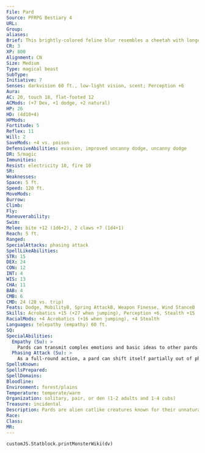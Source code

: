 ```yaml
---
File: Pard
Source: PFRPG Bestiary 4
URL: 
Group: 
aliases: 
Brief: This brightly-colored feline blur resembles a cheetah with longer fur and lynx-like ears, and seems to scorch the air as it moves.
CR: 3
XP: 800
Alignment: CN
Size: Medium
Type: magical beast
SubType: 
Initiative: 7
Senses: darkvision 60 ft., low-light vision, scent; Perception +6
Aura: 
AC: 20, touch 18, flat-footed 12
ACMods: (+7 Dex, +1 dodge, +2 natural)
HP: 26
HD: (4d10+4)
HPMods: 
Fortitude: 5
Reflex: 11
Will: 2
SaveMods: +4 vs. poison
DefensiveAbilities: evasion, improved uncanny dodge, uncanny dodge
DR: 5/magic
Immunities: 
Resist: electricity 10, fire 10
SR: 
Weaknesses: 
Space: 5 ft.
Speed: 120 ft.
MoveMods: 
Burrow: 
Climb: 
Fly: 
Maneuverability: 
Swim: 
Melee: bite +12 (1d6+2), 2 claws +7 (1d4+1)
Reach: 5 ft.
Ranged: 
SpecialAttacks: phasing attack
SpellLikeAbilities: 
STR: 15
DEX: 24
CON: 12
INT: 4
WIS: 13
CHA: 11
BAB: 4
CMB: 6
CMD: 24 (28 vs. trip)
Feats: Dodge, MobilityB, Spring AttackB, Weapon Finesse, Wind StanceB
Skills: Acrobatics +15 (+27 when jumping), Perception +6, Stealth +15
RacialMods: +4 Acrobatics (+16 when jumping), +4 Stealth
Languages: telepathy (empathy) 60 ft.
SQ: 
SpecialAbilities:
  Empathy (Su): >
    Pards can transmit complex emotions and basic ideas to other pards. When interacting with other kinds of creatures, they can only convey simple emotions such as anger, fear, and curiosity.
  Phasing Attack (Su): >
    As a full-round action, a pard can shift itself partially out of phase, damaging any creature it moves through. This works like the overrun combat maneuver, but the pard must move at least 30 feet and it gains a +4 bonus on the check. If it succeeds, the target takes 2d6 points of fire damage. If it exceeds a creature's CMD by 5 or more, it stuns the creature for 1 round instead of knocking it prone. The target can make an attack of opportunity, but at a -4 penalty. If the target forgoes an attack of opportunity provoked by this maneuver, it can try to avoid the pard by attempting a DC 19 Reflex save; if successful, it takes only half damage. The pard can only deal phasing attack damage to each target once per round, no matter how many times its movement takes it over a target creature. When using this ability, the pard can move through up to 5 feet of any solid object, barrier, or difficult terrain as if it were a normal open square. The pard cannot end its movement inside a creature or solid barrier. This ability counts as trample for the purposes of effects that enhance or protect against trample. The save DC is Dexterity-based.
SpellsKnown: 
SpellsPrepared: 
SpellDomains: 
Bloodline: 
Environment: forest/plains
Temperature: temperate/warm
Organization: solitary, pair, or den (1-2 adults and 1-4 cubs)
Treasure: incidental
Description: Pards are alien catlike creatures known for their unnatural swiftness. They have sleek, short-furred bodies and long legs built for speed. Their color and markings vary widely, even among members of the same family, ranging through every color imaginable, with some bearing stripes, others spots, and a few solid-colored coats. Adult pards are 6 feet long and weigh 100 pounds. Pards are carnivores and usually hunt small game and larger birds (such as swans), though many have developed a fondness for the flesh of gnomes and quicklings. Smarter than common beasts, pards are semi-intelligent, mate for life, and have a complex social structure. Pards also possess a form of telepathy they use to communicate amongst themselves, and can use this on a limited basis to confront intruders or create mutually beneficial alliances.
Race: 
Class: 
MR: 
---
```

```dataviewjs
customJS.Statblock.printMonsterWiki(dv)
```
